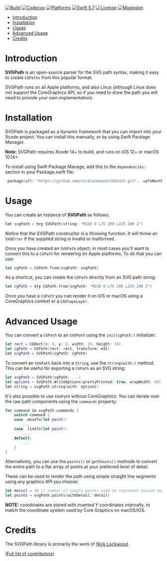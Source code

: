 [![Build](https://github.com/nicklockwood/SVGPath/actions/workflows/build.yml/badge.svg)](https://github.com/nicklockwood/SVGPath/actions/workflows/build.yml)
[![Codecov](https://codecov.io/gh/nicklockwood/SVGPath/graphs/badge.svg)](https://codecov.io/gh/nicklockwood/SVGPath)
[![Platforms](https://img.shields.io/badge/platforms-iOS%20|%20Mac%20|%20tvOS%20|%20Linux-lightgray.svg)]()
[![Swift 5.7](https://img.shields.io/badge/swift-5.7-red.svg?style=flat)](https://developer.apple.com/swift)
[![License](https://img.shields.io/badge/license-MIT-lightgrey.svg)](https://opensource.org/licenses/MIT)
[![Mastodon](https://img.shields.io/badge/mastodon-@nicklockwood@mastodon.social-636dff.svg)](https://mastodon.social/@nicklockwood)

- [Introduction](#introduction)
- [Installation](#installation)
- [Usage](#usage)
- [Advanced Usage](#advanced-usage)
- [Credits](#credits)


# Introduction

**SVGPath** is an open-source parser for the SVG path syntax, making it easy to create `CGPaths` from this popular format.

SVGPath runs on all Apple platforms, and also Linux (although Linux does not support the CoreGraphics API, so if you need to draw the path you will need to provide your own implementation).


# Installation

SVGPath is packaged as a dynamic framework that you can import into your Xcode project. You can install this manually, or by using Swift Package Manager.

**Note:** SVGPath requires Xcode 14+ to build, and runs on iOS 12+ or macOS 10.14+.

To install using Swift Package Manage, add this to the `dependencies:` section in your Package.swift file:

```swift
.package(url: "https://github.com/nicklockwood/SVGPath.git", .upToNextMinor(from: "1.1.0")),
```


# Usage

You can create an instance of **SVGPath** as follows:

```swift
let svgPath = try SVGPath(string: "M150 0 L75 200 L225 200 Z")
```

Notice that the SVGPath constructor is a *throwing* function. It will throw an `SVGError` if the supplied string is invalid or malformed .

Once you have created an `SVGPath` object, in most cases you'll want to convert this to a `CGPath` for rendering on Apple platforms. To do that you can use:

```swift
let cgPath = CGPath.from(svgPath: svgPath)
```

As a shortcut, you can create the `CGPath` directly from an SVG path string:

```swift
let cgPath = try CGPath.from(svgPath: "M150 0 L75 200 L225 200 Z")
```

Once you have a `CGPath` you can render it on iOS or macOS using a CoreGraphics context or a `CAShapeLayer`.


# Advanced Usage

You can convert a `CGPath` to an `SVGPath` using the `init(cgPath:)` initializer:

```swift
let rect = CGRect(x: 0, y: 0, width: 10, height: 10)
let cgPath = CGPath(rect: rect, transform: nil)
let svgPath = SVGPath(cgPath: cgPath)
```

To convert an `SVGPath` back into a `String`, use the `string(with:)` method. This can be useful for exporting a `CGPath` as an SVG string:

```swift
let svgPath = SVGPath(cgPath: ...)
let options = SVGPath.WriteOptions(prettyPrinted: true, wrapWidth: 80)
let string = svgPath.string(with: options)
```

It's also possible to use `SVGPath` without CoreGraphics. You can iterate over the raw path components using the `commands` property:

```swift
for command in svgPath.commands {
    switch command {
    case .moveTo(let point):
        ...
    case .lineTo(let point):
        ...
    default:
        ...   
    }   
}
```

Alternatively, you can use the `points()` or `getPoints()` methods to convert the entire path to a flar array of points at your preferred level of detail.

These can be used to render the path using simple straight line segments using any graphics API you choose:

```swift
let detail = 10 // number of sample points used to represent curved segments
let points = svgPath.points(withDetail: detail)
```

**NOTE:** coordinates are stored with inverted Y coordinates internally, to match the coordinate system used by Core Graphics on macOS/iOS.


# Credits

The SVGPath library is primarily the work of [Nick Lockwood](https://github.com/nicklockwood).

([Full list of contributors](https://github.com/nicklockwood/SVGPath/graphs/contributors))

